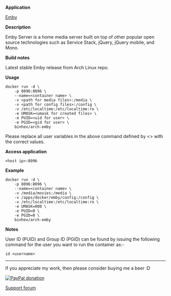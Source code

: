 **Application**

[Emby](https://emby.media/)

**Description**

Emby Server is a home media server built on top of other popular open source technologies such as Service Stack, jQuery, jQuery mobile, and Mono.

**Build notes**

Latest stable Emby release from Arch Linux repo.

**Usage**
```
docker run -d \
    -p 8096:8096 \
    --name=<container name> \
    -v <path for media files>:/media \
    -v <path for config files>:/config \
    -v /etc/localtime:/etc/localtime:ro \
    -e UMASK=<umask for created files> \
    -e PUID=<uid for user> \
    -e PGID=<gid for user> \
    binhex/arch-emby
```

Please replace all user variables in the above command defined by <> with the correct values.

**Access application**<br>

`<host ip>:8096`

**Example**
```
docker run -d \
    -p 8096:8096 \
    --name=<container name> \
    -v /media/movies:/media \
    -v /apps/docker/emby/config:/config \
    -v /etc/localtime:/etc/localtime:ro \
    -e UMASK=000 \
    -e PUID=0 \
    -e PGID=0 \
    binhex/arch-emby
```

**Notes**<br>

User ID (PUID) and Group ID (PGID) can be found by issuing the following command for the user you want to run the container as:-

```
id <username>
```
___
If you appreciate my work, then please consider buying me a beer  :D

[![PayPal donation](https://www.paypal.com/en_US/i/btn/btn_donate_SM.gif)](https://www.paypal.com/cgi-bin/webscr?cmd=_s-xclick&hosted_button_id=MM5E27UX6AUU4)

[Support forum](http://lime-technology.com/forum/index.php?topic=46382.0)
